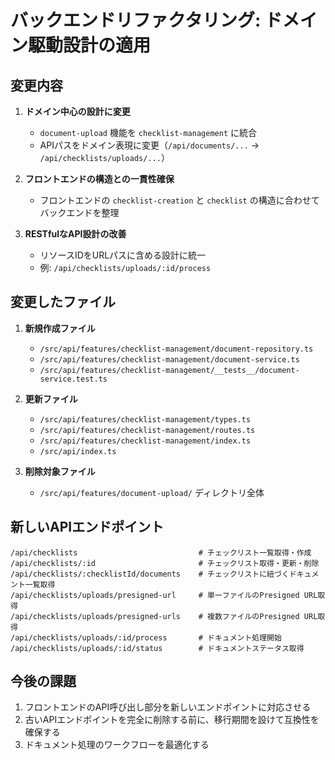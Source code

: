 # バックエンドリファクタリング: ドメイン駆動設計の適用

## 変更内容

1. **ドメイン中心の設計に変更**
   - `document-upload` 機能を `checklist-management` に統合
   - APIパスをドメイン表現に変更（`/api/documents/...` → `/api/checklists/uploads/...`）

2. **フロントエンドの構造との一貫性確保**
   - フロントエンドの `checklist-creation` と `checklist` の構造に合わせてバックエンドを整理

3. **RESTfulなAPI設計の改善**
   - リソースIDをURLパスに含める設計に統一
   - 例: `/api/checklists/uploads/:id/process`

## 変更したファイル

1. **新規作成ファイル**
   - `/src/api/features/checklist-management/document-repository.ts`
   - `/src/api/features/checklist-management/document-service.ts`
   - `/src/api/features/checklist-management/__tests__/document-service.test.ts`

2. **更新ファイル**
   - `/src/api/features/checklist-management/types.ts`
   - `/src/api/features/checklist-management/routes.ts`
   - `/src/api/features/checklist-management/index.ts`
   - `/src/api/index.ts`

3. **削除対象ファイル**
   - `/src/api/features/document-upload/` ディレクトリ全体

## 新しいAPIエンドポイント

```
/api/checklists                           # チェックリスト一覧取得・作成
/api/checklists/:id                       # チェックリスト取得・更新・削除
/api/checklists/:checklistId/documents    # チェックリストに紐づくドキュメント一覧取得
/api/checklists/uploads/presigned-url     # 単一ファイルのPresigned URL取得
/api/checklists/uploads/presigned-urls    # 複数ファイルのPresigned URL取得
/api/checklists/uploads/:id/process       # ドキュメント処理開始
/api/checklists/uploads/:id/status        # ドキュメントステータス取得
```

## 今後の課題

1. フロントエンドのAPI呼び出し部分を新しいエンドポイントに対応させる
2. 古いAPIエンドポイントを完全に削除する前に、移行期間を設けて互換性を確保する
3. ドキュメント処理のワークフローを最適化する
